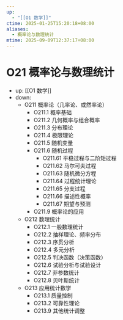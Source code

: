 ```yaml
---
up:
  - "[[O1 数学]]"
ctime: 2025-01-25T15:20:18+08:00
aliases:
  - 概率论与数理统计
mtime: 2025-09-09T12:37:17+08:00
---
```


# O21 概率论与数理统计

- up: [[O1 数学]]
- down:	
	- O211 概率论（几率论、或然率论）
		- O211.1 概率基础
		- O211.2 几何概率与组合概率
		- O211.3 分布理论
		- O211.4 极限理论
		- O211.5 随机变量
		- O211.6 随机过程
			- O211.61 平稳过程与二阶矩过程
			- O211.62 马尔可夫过程
			- O211.63 随机微分方程
			- O211.64 过程统计理论
			- O211.65 分支过程
			- O211.66 描述性概率
			- O211.67 期望与预测
		- O211.9 概率论的应用
	- O212 数理统计
		- O212.1 一般数理统计
		- O212.2 抽样理论、频率分布
		- O212.3 序贯分析
		- O212.4 多元分析
		- O212.5 判决函数（决策函数）
		- O212.6 试验分析与试验设计
		- O212.7 非参数统计
		- O212.8 贝叶斯统计
	- O213 应用统计数学
		- O213.1 质量控制
		- O213.2 可靠性理论
		- O213.9 其他统计调整
	
